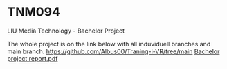 # TNM094
LIU Media Technology - Bachelor Project

The whole project is on the link below with all induviduell branches and main branch.
https://github.com/Albus00/Traning-i-VR/tree/main
[Bachelor project report.pdf](https://github.com/user-attachments/files/22405619/Bachelor.project.report.pdf)
